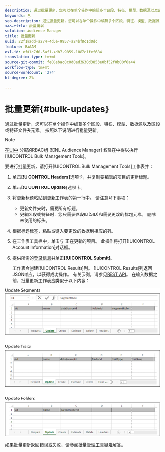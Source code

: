```yaml
---
description: 通过批量更新，您可以在单个操作中编辑多个区段、特征、模型、数据源以及区段或特征文件夹元素。 按照以下说明进行批量更新。
keywords: 巴
seo-description: 通过批量更新，您可以在单个操作中编辑多个区段、特征、模型、数据源以及区段或特征文件夹元素。 按照以下说明进行批量更新。
seo-title: 批量更新
solution: Audience Manager
title: 批量更新
uuid: 22f1badd-a274-4d3e-9957-a24bf8c1d0dc
feature: BAAAM
exl-id: ef01c7d0-5af1-4db7-9859-1087c1fef684
translation-type: tm+mt
source-git-commit: fe01ebac8c0d0ad3630d3853e0bf32f0b00f6a44
workflow-type: tm+mt
source-wordcount: '274'
ht-degree: 2%

---
```


# 批量更新{#bulk-updates}

通过批量更新，您可以在单个操作中编辑多个区段、特征、模型、数据源以及区段或特征文件夹元素。 按照以下说明进行批量更新。

<!-- 

t_bulk_updates.xml

 -->

>[!NOTE]
>
>[在UI中](../../features/administration/administration-overview.md) 分配的RBAC组 [!DNL Audience Manager] 权限在中得以执行 [!UICONTROL Bulk Management Tools]。

要进行批量更新，请打开[!UICONTROL Bulk Management Tools]工作表并：

1. 单击&#x200B;**[!UICONTROL Headers]**&#x200B;选项卡，并复制要编辑的项目的更新标题。
2. 单击&#x200B;**[!UICONTROL Update]**&#x200B;选项卡。
3. 将更新标题粘贴到更新工作表的第一行中。 请注意以下事项：

   * 更新文件夹时，需要所有标题。
   * 更新区段或特征时，您只需要区段ID(SID)和需要更改的标题元素。 删除未使用的标头。

4. 根据标题标签，粘贴或键入要更改的数据到相应的列。
5. 在工作表工具栏中，单击与        正在更新的项目。
此操作将打开[!UICONTROL Account Information]对话框。

6. 提供所需的[登录信息](../../reference/bulk-management-tools/bulk-management-intro.md#auth-reqs)并单击&#x200B;**[!UICONTROL Submit]**。

   工作表会创建[!UICONTROL Results]列。 [!UICONTROL Results]列返回JSON响应，以获得成功操作。 有关示例，请参见[REST API](../../api/rest-api-main/rest-api-main.md)。 在输入数据之前，批量更新工作表应类似于以下内容：

![](assets/update.png)

如果批量更新返回错误或失败，请参阅[批量管理工具疑难解答](../../reference/bulk-management-tools/bulk-troubleshooting.md)。
